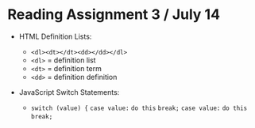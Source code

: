 # Reading Assignment 3 / July 14

- HTML Definition Lists:
  - `<dl><dt></dt><dd></dd></dl>`
  - `<dl>` = definition list
  - `<dt>` = definition term
  - `<dd>` = definition definition

- JavaScript Switch Statements:
  - `switch (value) {`
      `case value:`
        `do this`
        `break;`
      `case value:`
        `do this`
        `break;`